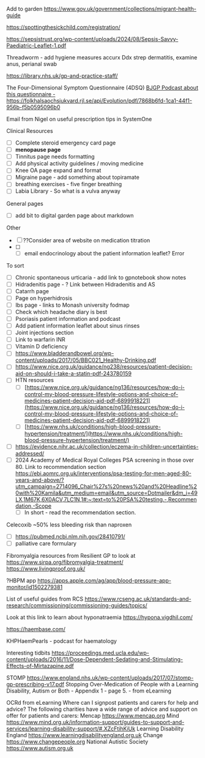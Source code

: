

Add to garden
https://www.gov.uk/government/collections/migrant-health-guide

https://spottingthesickchild.com/registration/

https://sepsistrust.org/wp-content/uploads/2024/08/Sepsis-Savvy-Paediatric-Leaflet-1.pdf

Threadworm - add hygiene measures accurx
Ddx strep dermatitis, examine anus, perianal swab


https://library.nhs.uk/gp-and-practice-staff/


The Four-Dimensional Symptom Questionnaire (4DSQ)
[BJGP Podcast about this questionnaire - ](https://bjgplife.com/episode-168-exploring-the-4dsq-as-a-tool-to-help-patients-and-clinicians-in-mental-health-consultations/)
https://folkhalsaochsjukvard.rjl.se/api/Evolution/pdf/7868b6fd-1ca1-44f1-956b-f5b0595096b0

Email from Nigel on useful prescription tips in SystemOne

Clinical Resources
- [ ] Complete steroid emergency card page
- [ ] **menopause page**
- [ ] Tinnitus page needs formatting
- [ ]  Add physical activity guidelines / moving medicine
- [ ] Knee OA page expand and format
- [ ] Migraine page - add something about topiramate
- [ ] breathing exercises - five finger breathing
- [ ] Labia Library - So what is a vulva anyway

General pages
- [ ] add bit to digital garden page about markdown


Other
- [ ] ??Consider area of website on medication titration
- [ ] - [ ] email endocrinology about the patient information leaflet? Error

To sort
- [ ] Chronic spontaneous urticaria - add link to gpnotebook show notes
- [ ] Hidradenitis page - ? Link between Hidradenitis and AS
- [ ] Catarrh page
- [ ] Page on hyperhidrosis
- [ ] Ibs page - links to Monash university fodmap
- [ ] Check which headache diary is best
- [ ] Psoriasis patient information and podcast
- [ ] Add patient information leaflet about sinus rinses
- [ ] Joint injections section 
- [ ] Link to warfarin INR 
- [ ] Vitamin D deficiency
- [ ] https://www.bladderandbowel.org/wp-content/uploads/2017/05/BBC021_Healthy-Drinking.pdf
- [ ] https://www.nice.org.uk/guidance/ng238/resources/patient-decision-aid-on-should-i-take-a-statin-pdf-243780159
- [ ] HTN resources
	- [ ] [https://www.nice.org.uk/guidance/ng136/resources/how-do-i-control-my-blood-pressure-lifestyle-options-and-choice-of-medicines-patient-decision-aid-pdf-6899918221](https://www.nice.org.uk/guidance/ng136/resources/how-do-i-control-my-blood-pressure-lifestyle-options-and-choice-of-medicines-patient-decision-aid-pdf-6899918221)
	- [ ] [https://www.nhs.uk/conditions/high-blood-pressure-hypertension/treatment/](https://www.nhs.uk/conditions/high-blood-pressure-hypertension/treatment/)
- [ ] https://evidence.nihr.ac.uk/collection/eczema-in-children-uncertainties-addressed/
- [ ] 2024 Academy of Medical Royal Colleges PSA screening in those over 80.   Link to recommendation section https://ebi.aomrc.org.uk/interventions/psa-testing-for-men-aged-80-years-and-above/?utm_campaign=2714096_Chair%27s%20news%20and%20Headline%20with%20Kamila&utm_medium=email&utm_source=Dotmailer&dm_i=49LX,1M67K,6X0ACV,7LC1N,1#:~:text=to%20PSA%20testing.-,Recommendation,-Scope
	- [ ] In short - read the recommendation section. 

Celecoxib ~50% less bleeding risk than naproxen
- [ ] https://pubmed.ncbi.nlm.nih.gov/28410791/
- [ ] palliative care formulary

Fibromyalgia resources from Resilient GP to look at 
https://www.sirpa.org/fibromyalgia-treatment/
https://www.livingproof.org.uk/

?HBPM app
https://apps.apple.com/ag/app/blood-pressure-app-monitor/id1502279381

List of useful guides from RCS
https://www.rcseng.ac.uk/standards-and-research/commissioning/commissioning-guides/topics/


Look at this link to learn about hyponatraemia
https://hypona.vigdhil.com/

https://haembase.com/

KHPHaemPearls - podcast for haematology

Interesting tidbits
https://proceedings.med.ucla.edu/wp-content/uploads/2016/11/Dose-Dependent-Sedating-and-Stimulating-Effects-of-Mirtazapine.pdf

STOMP https://www.england.nhs.uk/wp-content/uploads/2017/07/stomp-gp-prescribing-v17.pdf  Stopping Over-Medication of People with a Learning Disability, Autism or Both - Appendix 1 - page 5. - from eLearning 


OCRd from eLearning
Where can I signpost patients and carers for help and advice?
The following charities have a wide range of advice and support on offer for patients and carers:
Mencap https://www.mencap.org
Mind https://www.mind.org.uk/information-support/guides-to-support-and-services/learning-disability-support/#.XZcFtihKiUk
Learning Disability England https://www.learningdisabilityengland.org.uk
Change https://www.changepeople.org
National Autistic Society https://www.autism.org.uk